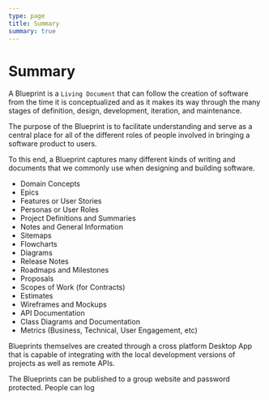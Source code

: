 ```yaml
---
type: page
title: Summary
summary: true
---
```


# Summary

A Blueprint is a `Living Document` that can follow the creation of software
from the time it is conceptualized and as it makes its way through the
many stages of definition, design, development, iteration, and
maintenance.

The purpose of the Blueprint is to facilitate understanding and serve
as a central place for all of the different roles of people involved in
bringing a software product to users. 

To this end, a Blueprint captures many different kinds of writing and
documents that we commonly use when designing and building software.

- Domain Concepts
- Epics
- Features or User Stories
- Personas or User Roles
- Project Definitions and Summaries
- Notes and General Information
- Sitemaps
- Flowcharts
- Diagrams
- Release Notes
- Roadmaps and Milestones
- Proposals
- Scopes of Work (for Contracts) 
- Estimates
- Wireframes and Mockups
- API Documentation 
- Class Diagrams and Documentation
- Metrics (Business, Technical, User Engagement, etc)

Blueprints themselves are created through a cross platform Desktop App
that is capable of integrating with the local development versions of
projects as well as remote APIs.

The Blueprints can be published to a group website and password
protected.  People can log
